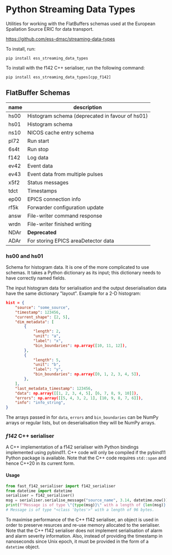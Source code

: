 # Python Streaming Data Types
Utilities for working with the FlatBuffers schemas used at the European
Spallation Source ERIC for data transport.

https://github.com/ess-dmsc/streaming-data-types

To install, run:

```pip install ess_streaming_data_types```

To install with the f142 C++ serialiser, run the following command:

```pip install ess_streaming_data_types[cpp_f142]```

## FlatBuffer Schemas

|name|description|
|----|-----------|
|hs00|Histogram schema (deprecated in favour of hs01)|
|hs01|Histogram schema|
|ns10|NICOS cache entry schema|
|pl72|Run start|
|6s4t|Run stop|
|f142|Log data|
|ev42|Event data|
|ev43|Event data from multiple pulses|
|x5f2|Status messages|
|tdct|Timestamps|
|ep00|EPICS connection info|
|rf5k|Forwarder configuration update|
|answ|File-writer command response|
|wrdn|File-writer finished writing|
|NDAr|**Deprecated**|
|ADAr|For storing EPICS areaDetector data|

### hs00 and hs01
Schema for histogram data. It is one of the more complicated to use schemas.
It takes a Python dictionary as its input; this dictionary needs to have correctly
named fields.

The input histogram data for serialisation and the output deserialisation data
have the same dictionary "layout".
Example for a 2-D histogram:
```json
hist = {
    "source": "some_source",
    "timestamp": 123456,
    "current_shape": [2, 5],
    "dim_metadata": [
        {
            "length": 2,
            "unit": "a",
            "label": "x",
            "bin_boundaries": np.array([10, 11, 12]),
        },
        {
            "length": 5,
            "unit": "b",
            "label": "y",
            "bin_boundaries": np.array([0, 1, 2, 3, 4, 5]),
        },
    ],
    "last_metadata_timestamp": 123456,
    "data": np.array([[1, 2, 3, 4, 5], [6, 7, 8, 9, 10]]),
    "errors": np.array([[5, 4, 3, 2, 1], [10, 9, 8, 7, 6]]),
    "info": "info_string",
}
```
The arrays passed in for `data`, `errors` and `bin_boundaries` can be NumPy arrays
or regular lists, but on deserialisation they will be NumPy arrays.

### *f142* C++ serialiser

A C++ implementation of a f142 serialiser with Python bindings implemented using pybind11. C++ code will only be compiled if the pybind11 Python package is available. Note that the C++ code requires ```std::span``` and hence C++20 in its current form.

#### Usage

```Python
from fast_f142_serialiser import f142_serialiser
from datetime import datetime
serialiser = f142_serialiser()
msg = serialiser.serialise_message("source_name", 3.14, datetime.now())
print(f"Message is of type \"{type(msg)}\" with a length of {len(msg)} bytes.")
# Message is of type "<class 'bytes'>" with a length of 96 bytes.
```

To maximise performance of the C++ f142 serialiser, an object is used in order to preserve resurces and re-use memory allocated to the serialiser. Note that the C++ f142 serialiser does not implement serialisation of alarm and alarm severity information. Also, instead of providing the timestamp in nanoseconds since Unix epoch, it must be provided in the form of a ```datetime``` object.

